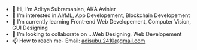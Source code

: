 - 👋 Hi, I’m Aditya Subramanian, AKA Avinier
- 👀 I’m interested in AI/ML, App Developement, Blockchain Developement
- 🌱 I’m currently learning Front-end Web Developement, Computer Vision, GUI Designing
- 💞️ I’m looking to collaborate on ...Web Designing, Web Developement
- 📫 How to reach me- Email: adisubu.2410@gmail.com

<!---
Avinier/Avinier is a ✨ special ✨ repository because its `README.md` (this file) appears on your GitHub profile.
You can click the Preview link to take a look at your changes.
--->
